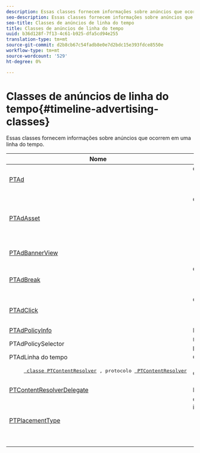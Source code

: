 ```yaml
---
description: Essas classes fornecem informações sobre anúncios que ocorrem em uma linha do tempo.
seo-description: Essas classes fornecem informações sobre anúncios que ocorrem em uma linha do tempo.
seo-title: Classes de anúncios de linha do tempo
title: Classes de anúncios de linha do tempo
uuid: b36d128f-7f13-4c61-b925-dfa5cd94e255
translation-type: tm+mt
source-git-commit: d2b8cb67c54fadb8e0e7d2bdc15e393fdce8550e
workflow-type: tm+mt
source-wordcount: '529'
ht-degree: 0%

---
```



# Classes de anúncios de linha do tempo{#timeline-advertising-classes}

Essas classes fornecem informações sobre anúncios que ocorrem em uma linha do tempo.

<table frame="all" colsep="1" rowsep="1" id="table_1A59E777BA99466793D586286F19E933"> 
 <thead> 
  <tr rowsep="1"> 
   <th colname="1" class="entry"> Nome </th> 
   <th colname="2" class="entry"> Descrição </th> 
  </tr> 
 </thead>
 <tbody> 
  <tr rowsep="1"> 
   <td colname="1"><a href="https://help.adobe.com/en_US/primetime/api/psdk/appledoc/Classes/PTAd.html" format="html" scope="external"> PTAd</a> </td> 
   <td colname="2">Classe que define a abstração do anúncio e contém todas as informações do anúncio. É definida por uma ID exclusiva, uma duração e um MediaResource. O MediaResource contém o URL no qual o conteúdo real do anúncio reside. 
    <pre>
      Representa um ativo linear primário segmentado no conteúdo. Como opção, pode conter uma matriz de ativos complementares que devem ser exibidos junto com o ativo linear.
    </pre> </td> 
  </tr> 
  <tr rowsep="1"> 
   <td colname="1"> <a href="https://help.adobe.com/en_US/primetime/api/psdk/appledoc/Classes/PTAdAsset.html" format="html" scope="external"> PTAdAsset</a> </td> 
   <td colname="2">Classe que representa um ativo a ser exibido. 
    <pre>
      Representa um ativo a ser exibido.
    </pre> 
    <pre>
      Classe que representa um ativo de anúncio.
    </pre> </td> 
  </tr> 
  <tr rowsep="1"> 
   <td colname="1"><a href="https://help.adobe.com/en_US/primetime/api/psdk/appledoc/Classes/PTAdBannerView.html" format="html" scope="external"> PTAdBannerView</a> </td> 
   <td colname="2">
    <pre>
      Exibe um ativo de banner. Seu aplicativo deve criar uma nova instância dessa classe de utilitário, definir o ativo do banner e adicioná-lo a uma visualização. A impressão e o rastreamento de cliques do banner são gerenciados internamente por essa classe.
    </pre> </td> 
  </tr> 
  <tr rowsep="1"> 
   <td colname="1"> <a href="https://help.adobe.com/en_US/primetime/api/psdk/appledoc/Classes/PTAdBreak.html" format="html" scope="external"> PTAdBreak</a> </td> 
   <td colname="2">Classe que fornece uma visualização unificada em vários anúncios que serão reproduzidos em algum ponto durante a reprodução. 
    <pre>
      Representa uma sequência contínua de anúncios segmentados no conteúdo.
    </pre> </td> 
  </tr> 
  <tr rowsep="1"> 
   <td colname="1"> <a href="https://help.adobe.com/en_US/primetime/api/psdk/appledoc/Classes/PTAdClick.html" format="html" scope="external"> PTAdClick</a> </td> 
   <td colname="2">Classe que representa uma instância de clique associada a um ativo. Esta instância contém informações sobre o URL de click-through e o título que pode ser usado para fornecer informações adicionais ao usuário. 
    <pre>
      Representa uma instância de clique associada a um ativo. Esta instância contém informações sobre o URL de click-through e o título que pode ser usado para fornecer informações adicionais ao usuário.
    </pre> </td> 
  </tr> 
  <tr rowsep="1"> 
   <td colname="1"><a href="https://help.adobe.com/en_US/primetime/api/psdk/appledoc/Classes/PTAdPolicyInfo.html" format="html" scope="external"> PTAdPolicyInfo</a> </td> 
   <td colname="2"> Protocolo que define as propriedades para chamadas da API AdPolicySelector. Essas propriedades fornecem o contexto para impor cada comportamento de anúncio. </td> 
  </tr> 
  <tr rowsep="1"> 
   <td colname="1">PTAdPolicySelector</td> 
   <td colname="2"> Um protocolo seletor de política de publicidade para impor comportamentos de publicidade. Os aplicativos podem estar em conformidade com esse protocolo implementando todos os métodos necessários ou estendendo a classe do seletor de política padrão existente para personalizar comportamentos específicos. </td> 
  </tr> 
  <tr rowsep="1"> 
   <td colname="1"> PTAdLinha do tempo</td> 
   <td colname="2"> Classe que representa a linha do tempo das quebras no conteúdo. </td> 
  </tr> 
  <tr rowsep="1"> 
   <td colname="1"> 
    <pre>
     <a href="https://help.adobe.com/en_US/primetime/api/psdk/appledoc/Classes/PTContentResolver.html" format="html" scope="external"> classe PTContentResolver</a> , protocolo <a href="https://help.adobe.com/en_US/primetime/api/psdk/appledoc/Protocols/PTContentResolver.html" format="html" scope="external"> PTContentResolver</a>
    </pre> </td> 
   <td colname="2"> Classe que lida com a peça que resolve o anúncio no processo de decisão do anúncio do Adobe Primetime. </td> 
  </tr> 
  <tr rowsep="1"> 
   <td colname="1"><a href="https://help.adobe.com/en_US/primetime/api/psdk/appledoc/Protocols/PTContentResolverDelegate.html" format="html" scope="external"> PTContentResolverDelegate</a> </td> 
   <td colname="2"> Protocolo que descreve os métodos que o resolvedor de conteúdo personalizado ( <span class="codeph"> PTContentResolver</span> ) deve usar para comunicar ao delegado o status da resolução de conteúdo. </td> 
  </tr> 
  <tr rowsep="0"> 
   <td colname="1"> <a href="https://help.adobe.com/en_US/primetime/api/psdk/appledoc/Constants/PTPlacementType.html" format="html" scope="external"> PTPlacementType</a> </td> 
   <td colname="2">Classe que abstrai uma solicitação de informações de posicionamento. Cada anúncio resolvido deve ter uma informação de posicionamento anexada a ele. As informações de posicionamento descrevem onde o anúncio deve ser colocado na linha do tempo. Ele contém informações como: 
    <ul id="ul_A9105A78F0C24488BCD5E3F2EE62A3EE"> 
     <li id="li_01E968A4330D4B40BA1EB6F4A6000FFD">Posição da disposição (em ms) </li> 
     <li id="li_A3DC9498BEE14FBA9E7A5D26874F3984">Tipo de posicionamento (pre-roll, mid-roll ou post-roll) </li> 
     <li id="li_4B9094DD318B4792854A377CC6064232">Duração do bloco de conteúdo principal que está prestes a ser substituído </li> 
    </ul> </td> 
  </tr> 
 </tbody> 
</table>

